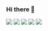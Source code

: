 ### Hi there 👋


<img src="https://img.shields.io/badge/JAVA-007396?style=for-the-badge&logo=java&logoColor=white">

<img src="https://img.shields.io/badge/Spring-F80000?style=for-the-badge&logo=Spring&logoColor=white">

<img src="https://img.shields.io/badge/Flutter-2C2255?style=for-the-badge&logo=Flutter%20IDE&logoColor=white">

<img src="https://img.shields.io/badge/MySQL-4479A1?style=for-the-badge&logo=MySQL&logoColor=white">

<img src="https://img.shields.io/badge/github-181717?style=for-the-badge&logo=github&logoColor=white">
